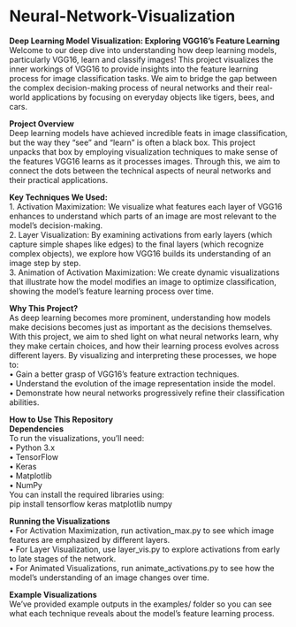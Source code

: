 # Neural-Network-Visualization<br>
**Deep Learning Model Visualization: Exploring VGG16’s Feature Learning**<br>
Welcome to our deep dive into understanding how deep learning models, particularly VGG16, learn and classify images! This project visualizes the inner workings of VGG16 to provide insights into the feature learning process for image classification tasks. We aim to bridge the gap between the complex decision-making process of neural networks and their real-world applications by focusing on everyday objects like tigers, bees, and cars. <br>

**Project Overview**<br>
Deep learning models have achieved incredible feats in image classification, but the way they “see” and “learn” is often a black box. This project unpacks that box by employing visualization techniques to make sense of the features VGG16 learns as it processes images. Through this, we aim to connect the dots between the technical aspects of neural networks and their practical applications. <br>

**Key Techniques We Used:** <br>
	1.	Activation Maximization: We visualize what features each layer of VGG16 enhances to understand which parts of an image are most relevant to the model’s decision-making.<br>
	2.	Layer Visualization: By examining activations from early layers (which capture simple shapes like edges) to the final layers (which recognize complex objects), we explore how VGG16 builds its understanding of an image step by step.<br>
	3.	Animation of Activation Maximization: We create dynamic visualizations that illustrate how the model modifies an image to optimize classification, showing the model’s feature learning process over time. <br>

**Why This Project?**<br>
As deep learning becomes more prominent, understanding how models make decisions becomes just as important as the decisions themselves. With this project, we aim to shed light on what neural networks learn, why they make certain choices, and how their learning process evolves across different layers.
By visualizing and interpreting these processes, we hope to:<br>
	•	Gain a better grasp of VGG16’s feature extraction techniques.<br>
	•	Understand the evolution of the image representation inside the model.<br>
	•	Demonstrate how neural networks progressively refine their classification abilities. <br>

**How to Use This Repository**<br>
**Dependencies**<br>
To run the visualizations, you’ll need:<br>
	•	Python 3.x<br>
	•	TensorFlow<br>
	•	Keras<br>
	•	Matplotlib<br>
	•	NumPy <br>
You can install the required libraries using:<br>
pip install tensorflow keras matplotlib numpy <br>

**Running the Visualizations**<br>
	•	For Activation Maximization, run activation_max.py to see which image features are emphasized by different layers. <br>
	•	For Layer Visualization, use layer_vis.py to explore activations from early to late stages of the network. <br>
	•	For Animated Visualizations, run animate_activations.py to see how the model’s understanding of an image changes over time. <br> 

**Example Visualizations**<br>
We’ve provided example outputs in the examples/ folder so you can see what each technique reveals about the model’s feature learning process.



